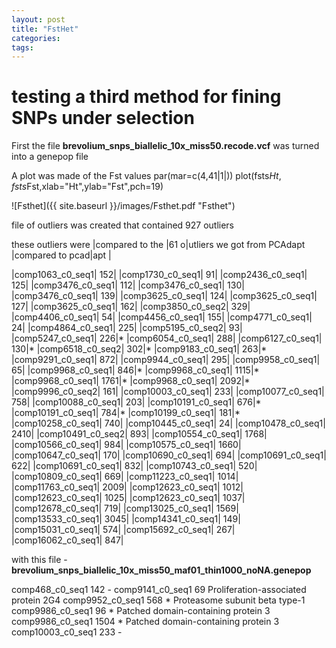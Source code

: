 ```yaml
---
layout: post
title: "FstHet"
categories: 
tags: 
---
```


# testing a third method for fining SNPs under selection


First the file **brevolium_snps_biallelic_10x_miss50.recode.vcf** was turned into a genepop file



A plot was made of the Fst values
    par(mar=c(4,41|1|))
    plot(fsts$Ht, fsts$Fst,xlab="Ht",ylab="Fst",pch=19)

![Fsthet]({{ site.baseurl }}/images/Fsthet.pdf "Fsthet")


file of outliers was created that contained 927 outliers

these outliers were |compared to the |61 o|utliers we got from PCAdapt |compared to pcad|apt |



|comp1063_c0_seq1|	152|
|comp1730_c0_seq1|	91|
|comp2436_c0_seq1|	125|
|comp3476_c0_seq1|	112|
|comp3476_c0_seq1|	130|
|comp3476_c0_seq1|	139|
|comp3625_c0_seq1|	124|
|comp3625_c0_seq1|	127|
|comp3625_c0_seq1|	162|
|comp3850_c0_seq2|	329|
|comp4406_c0_seq1|	54|
|comp4456_c0_seq1|	155|
|comp4771_c0_seq1|	24|
|comp4864_c0_seq1|	225|
|comp5195_c0_seq2|	93|
|comp5247_c0_seq1|	226|*
|comp6054_c0_seq1|	288|
|comp6127_c0_seq1|	130|*
|comp6518_c0_seq2|	302|*
|comp9183_c0_seq1|	263|*
|comp9291_c0_seq1|	872|
|comp9944_c0_seq1|	295|
|comp9958_c0_seq1|	65|
|comp9968_c0_seq1|	846|*
|comp9968_c0_seq1|	1115|*
|comp9968_c0_seq1|	1761|*
|comp9968_c0_seq1|	2092|*
|comp9996_c0_seq2|	161|
|comp10003_c0_seq1|	233|
|comp10077_c0_seq1|	758|
|comp10088_c0_seq1|	203|
|comp10191_c0_seq1|	676|*
|comp10191_c0_seq1|	784|*
|comp10199_c0_seq1|	181|*
|comp10258_c0_seq1|	740|
|comp10445_c0_seq1|	24|
|comp10478_c0_seq1|	2410|
|comp10491_c0_seq2|	893|
|comp10554_c0_seq1|	1768|
|comp10566_c0_seq1|	984|
|comp10575_c0_seq1|	1660|
|comp10647_c0_seq1|	170|
|comp10690_c0_seq1|	694|
|comp10691_c0_seq1|	622|
|comp10691_c0_seq1|	832|
|comp10743_c0_seq1|	520|
|comp10809_c0_seq1|	669|
|comp11223_c0_seq1|	1014|
|comp11763_c0_seq1|	2009|
|comp12623_c0_seq1|	1012|
|comp12623_c0_seq1|	1025|
|comp12623_c0_seq1|	1037|
|comp12678_c0_seq1|	719|
|comp13025_c0_seq1|	1569|
|comp13533_c0_seq1|	3045|
|comp14341_c0_seq1|	149|
|comp15031_c0_seq1|	574|
|comp15692_c0_seq1|	267|
|comp16062_c0_seq1|	847|




with this file - **brevolium_snps_biallelic_10x_miss50_maf01_thin1000_noNA.genepop**



comp468_c0_seq1	    142  -
comp9141_c0_seq1	69    Proliferation-associated protein 2G4
comp9952_c0_seq1	568 * Proteasome subunit beta type-1
comp9986_c0_seq1	96 *  Patched domain-containing protein 3
comp9986_c0_seq1	1504 *  Patched domain-containing protein 3
comp10003_c0_seq1	233  -